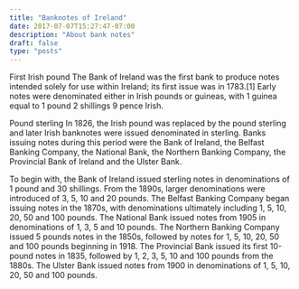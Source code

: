 ```yaml
---
title: "Banknotes of Ireland"
date: 2017-07-07T15:27:47-07:00
description: "About bank notes"
draft: false
type: "posts"
---
```


First Irish pound
The Bank of Ireland was the first bank to produce notes intended solely for use within Ireland; its first issue was in 1783.[1] Early notes were denominated either in Irish pounds or guineas, with 1 guinea equal to 1 pound 2 shillings 9 pence Irish.

Pound sterling
In 1826, the Irish pound was replaced by the pound sterling and later Irish banknotes were issued denominated in sterling. Banks issuing notes during this period were the Bank of Ireland, the Belfast Banking Company, the National Bank, the Northern Banking Company, the Provincial Bank of Ireland and the Ulster Bank.

To begin with, the Bank of Ireland issued sterling notes in denominations of 1 pound and 30 shillings. From the 1890s, larger denominations were introduced of 3, 5, 10 and 20 pounds. The Belfast Banking Company began issuing notes in the 1870s, with denominations ultimately including 1, 5, 10, 20, 50 and 100 pounds. The National Bank issued notes from 1905 in denominations of 1, 3, 5 and 10 pounds. The Northern Banking Company issued 5 pounds notes in the 1850s, followed by notes for 1, 5, 10, 20, 50 and 100 pounds beginning in 1918. The Provincial Bank issued its first 10-pound notes in 1835, followed by 1, 2, 3, 5, 10 and 100 pounds from the 1880s. The Ulster Bank issued notes from 1900 in denominations of 1, 5, 10, 20, 50 and 100 pounds.


